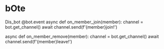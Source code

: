 # bOte
Dis_bot
@bot.event
async def on_member_join(member):
  channel = bot.get_channel()
  await channel.send(f'{member}join!')

async def on_member_remove(member):
  channel = bot.get_channel()
  await channel.send(f'{member}leave!')
 
